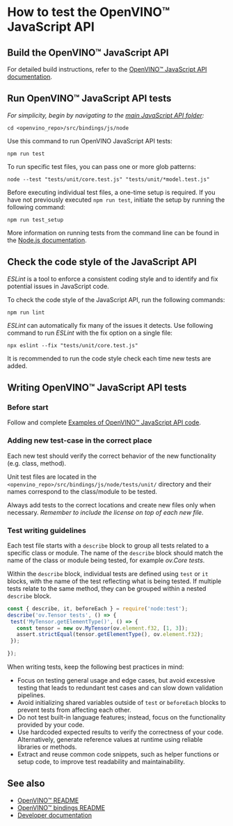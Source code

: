 # How to test the OpenVINO™ JavaScript API

## Build the OpenVINO™ JavaScript API
For detailed build instructions, refer to the [OpenVINO™ JavaScript API documentation](./README.md).


## Run OpenVINO™ JavaScript API tests
*For simplicity, begin by navigating to the [main JavaScript API folder](./../node):*
```shell
cd <openvino_repo>/src/bindings/js/node
```

Use this command to run OpenVINO JavaScript API tests:
```shell
npm run test
```

To run specific test files, you can pass one or more glob patterns:
```shell
node --test "tests/unit/core.test.js" "tests/unit/*model.test.js"
```

Before executing individual test files, a one-time setup is required. If you have not previously executed `npm run test`, initiate the setup by running the following command:

```shell
npm run test_setup
```

More information on running tests from the command line can be found in the [Node.js documentation]( https://nodejs.org/docs/latest/api/test.html#running-tests-from-the-command-line).


## Check the code style of the JavaScript API
*ESLint* is a tool to enforce a consistent coding style and to identify and fix potential issues in JavaScript code.

To check the code style of the JavaScript API, run the following commands:
```shell
npm run lint
```
*ESLint* can automatically fix many of the issues it detects. Use following command to run *ESLint* with the fix option on a single file:
```shell
npx eslint --fix "tests/unit/core.test.js"
```

It is recommended to run the code style check each time new tests are added.


## Writing OpenVINO™ JavaScript API tests

### Before start
Follow and complete [Examples of OpenVINO™ JavaScript API code](./code_examples.md).


### Adding new test-case in the correct place
Each new test should verify the correct behavior of the new functionality (e.g. class, method).

Unit test files are located in the `<openvino_repo>/src/bindings/js/node/tests/unit/` directory and their names correspond to the class/module to be tested.

Always add tests to the correct locations and create new files only when necessary. *Remember to include the license on top of each new file*.


### Test writing guidelines
Each test file starts with a `describe` block to group all tests related to a specific class or module. The name of the `describe` block should match the name of the class or module being tested, for example *ov.Core tests*.

Within the `describe` block, individual tests are defined using `test` or `it` blocks, with the name of the test reflecting what is being tested. If multiple tests relate to the same method, they can be grouped within a nested `describe` block.

 ```js
 const { describe, it, beforeEach } = require('node:test');
describe('ov.Tensor tests', () => {
  test('MyTensor.getElementType()', () => {
    const tensor = new ov.MyTensor(ov.element.f32, [1, 3]);
    assert.strictEqual(tensor.getElementType(), ov.element.f32);
  });

});
 ```
When writing tests, keep the following best practices in mind:

 * Focus on testing general usage and edge cases, but avoid excessive testing that leads to redundant test cases and can slow down validation pipelines.
  * Avoid initializing shared variables outside of `test` or `beforeEach` blocks to prevent tests from affecting each other.
 * Do not test built-in language features; instead, focus on the functionality provided by your code.
 * Use hardcoded expected results to verify the correctness of your code. Alternatively, generate reference values at runtime using reliable libraries or methods.
 * Extract and reuse common code snippets, such as helper functions or setup code, to improve test readability and maintainability.


## See also
 * [OpenVINO™ README](../../../../README.md)
 * [OpenVINO™ bindings README](../../README.md)
 * [Developer documentation](../../../../docs/dev/index.md)
